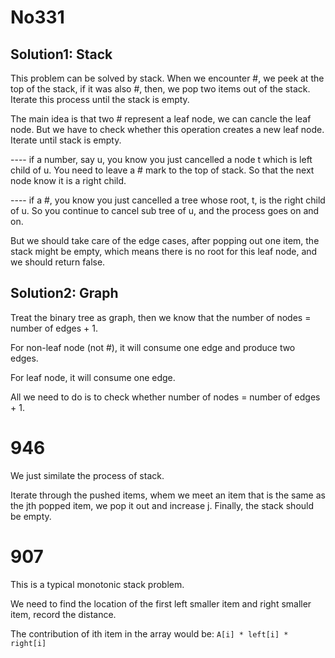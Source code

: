 # No331
## Solution1: Stack
This problem can be solved by stack. When we encounter #, we peek at the top of the stack, if it was also #, then, we pop two items out of the stack. Iterate this process until the stack is empty.

The main idea is that two # represent a leaf node, we can cancle the leaf node. But we have to check whether this operation creates a new leaf node. Iterate until stack is empty.

---- if a number, say u, you know you just cancelled a node t which is left child of u. You need to leave a # mark to the top of stack. So that the next node know it is a right child.

---- if a #, you know you just cancelled a tree whose root, t, is the right child of u. So you continue to cancel sub tree of u, and the process goes on and on.

But we should take care of the edge cases, after popping out one item, the stack might be empty, which means there is no root for this leaf node, and we should return false.

## Solution2: Graph

Treat the binary tree as graph, then we know that the number of nodes = number of edges + 1.

For non-leaf node (not #), it will consume one edge and produce two edges.

For leaf node, it will consume one edge.

All we need to do is to check whether number of nodes = number of edges + 1.
# 946
We just similate the process of stack.

Iterate through the pushed items, whem we meet an item that is the same as the jth popped item, we pop it out and increase j. Finally, the stack should be empty.

# 907
This is a typical monotonic stack problem.

We need to find the location of the first left smaller item and right smaller item, record the distance.

The contribution of ith item in the array would be:
`A[i] * left[i] * right[i]`

